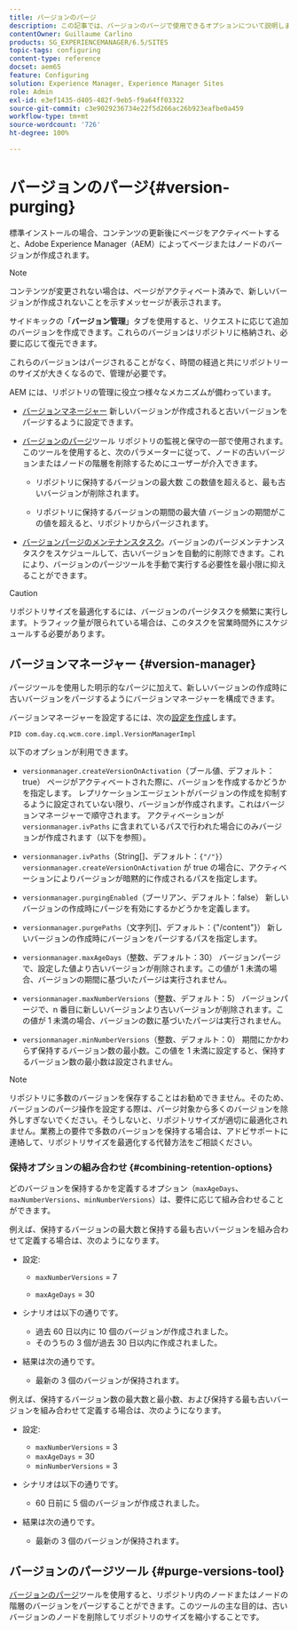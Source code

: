 ```yaml
---
title: バージョンのパージ
description: この記事では、バージョンのパージで使用できるオプションについて説明します。
contentOwner: Guillaume Carlino
products: SG_EXPERIENCEMANAGER/6.5/SITES
topic-tags: configuring
content-type: reference
docset: aem65
feature: Configuring
solution: Experience Manager, Experience Manager Sites
role: Admin
exl-id: e3ef1435-d405-482f-9eb5-f9a64ff03322
source-git-commit: c3e9029236734e22f5d266ac26b923eafbe0a459
workflow-type: tm+mt
source-wordcount: '726'
ht-degree: 100%

---
```


# バージョンのパージ{#version-purging}

標準インストールの場合、コンテンツの更新後にページをアクティベートすると、Adobe Experience Manager（AEM）によってページまたはノードのバージョンが作成されます。

>[!NOTE]
>
>コンテンツが変更されない場合は、ページがアクティベート済みで、新しいバージョンが作成されないことを示すメッセージが表示されます。

サイドキックの「**バージョン管理**」タブを使用すると、リクエストに応じて追加のバージョンを作成できます。これらのバージョンはリポジトリに格納され、必要に応じて復元できます。

これらのバージョンはパージされることがなく、時間の経過と共にリポジトリーのサイズが大きくなるので、管理が必要です。

AEM には、リポジトリの管理に役立つ様々なメカニズムが備わっています。

* [バージョンマネージャー](#version-manager)
新しいバージョンが作成されると古いバージョンをパージするように設定できます。

* [バージョンのパージ](/help/sites-deploying/monitoring-and-maintaining.md#purgeversionstool)ツール
リポジトリの監視と保守の一部で使用されます。
このツールを使用すると、次のパラメーターに従って、ノードの古いバージョンまたはノードの階層を削除するためにユーザーが介入できます。

   * リポジトリに保持するバージョンの最大数
この数値を超えると、最も古いバージョンが削除されます。

   * リポジトリに保持するバージョンの期間の最大値
バージョンの期間がこの値を超えると、リポジトリからパージされます。

* [バージョンパージのメンテナンスタスク](/help/sites-administering/operations-dashboard.md#automated-maintenance-tasks)。バージョンのパージメンテナンスタスクをスケジュールして、古いバージョンを自動的に削除できます。これにより、バージョンのパージツールを手動で実行する必要性を最小限に抑えることができます。

>[!CAUTION]
>
>リポジトリサイズを最適化するには、バージョンのパージタスクを頻繁に実行します。トラフィック量が限られている場合は、このタスクを営業時間外にスケジュールする必要があります。

## バージョンマネージャー {#version-manager}

パージツールを使用した明示的なパージに加えて、新しいバージョンの作成時に古いバージョンをパージするようにバージョンマネージャーを構成できます。

バージョンマネージャーを設定するには、次の[設定を作成](/help/sites-deploying/configuring-osgi.md)します。

`PID com.day.cq.wcm.core.impl.VersionManagerImpl`

以下のオプションが利用できます。

* `versionmanager.createVersionOnActivation`（ブール値、デフォルト：true）
ページがアクティベートされた際に、バージョンを作成するかどうかを指定します。
レプリケーションエージェントがバージョンの作成を抑制するように設定されていない限り、バージョンが作成されます。これはバージョンマネージャーで順守されます。
アクティベーションが `versionmanager.ivPaths` に含まれているパスで行われた場合にのみバージョンが作成されます（以下を参照）。

* `versionmanager.ivPaths`（String[]、デフォルト：`{"/"}`）
`versionmanager.createVersionOnActivation` が true の場合に、アクティベーションによりバージョンが暗黙的に作成されるパスを指定します。

* `versionmanager.purgingEnabled`（ブーリアン、デフォルト：false）
新しいバージョンの作成時にパージを有効にするかどうかを定義します。

* `versionmanager.purgePaths`（文字列[]、デフォルト：{&quot;/content&quot;}）
新しいバージョンの作成時にバージョンをパージするパスを指定します。

* `versionmanager.maxAgeDays`（整数、デフォルト：30）
バージョンパージで、設定した値より古いバージョンが削除されます。この値が 1 未満の場合、バージョンの期間に基づいたパージは実行されません。

* `versionmanager.maxNumberVersions`（整数、デフォルト：5）
バージョンパージで、n 番目に新しいバージョンより古いバージョンが削除されます。この値が 1 未満の場合、バージョンの数に基づいたパージは実行されません。

* `versionmanager.minNumberVersions`（整数、デフォルト：0）
期間にかかわらず保持するバージョン数の最小数。この値を 1 未満に設定すると、保持するバージョン数の最小数は設定されません。

>[!NOTE]
>
>リポジトリに多数のバージョンを保存することはお勧めできません。そのため、バージョンのパージ操作を設定する際は、パージ対象から多くのバージョンを除外しすぎないでください。そうしないと、リポジトリサイズが適切に最適化されません。業務上の要件で多数のバージョンを保持する場合は、アドビサポートに連絡して、リポジトリサイズを最適化する代替方法をご相談ください。

### 保持オプションの組み合わせ {#combining-retention-options}

どのバージョンを保持するかを定義するオプション（`maxAgeDays`、`maxNumberVersions`、`minNumberVersions`）は、要件に応じて組み合わせることができます。

例えば、保持するバージョンの最大数と保持する最も古いバージョンを組み合わせて定義する場合は、次のようになります。

* 設定:

   * `maxNumberVersions` = 7

   * `maxAgeDays` = 30

* シナリオは以下の通りです。

   * 過去 60 日以内に 10 個のバージョンが作成されました。
   * そのうちの 3 個が過去 30 日以内に作成されました。

* 結果は次の通りです。

   * 最新の 3 個のバージョンが保持されます。

例えば、保持するバージョン数の最大数と最小数、および保持する最も古いバージョンを組み合わせて定義する場合は、次のようになります。

* 設定:

   * `maxNumberVersions` = 3
   * `maxAgeDays` = 30
   * `minNumberVersions` = 3

* シナリオは以下の通りです。

   * 60 日前に 5 個のバージョンが作成されました。

* 結果は次の通りです。

   * 最新の 3 個のバージョンが保持されます。

## バージョンのパージツール {#purge-versions-tool}

[バージョンのパージ](/help/sites-deploying/monitoring-and-maintaining.md#purgeversionstool)ツールを使用すると、リポジトリ内のノードまたはノードの階層のバージョンをパージすることができます。このツールの主な目的は、古いバージョンのノードを削除してリポジトリのサイズを縮小することです。
